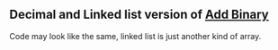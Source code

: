## Decimal and Linked list version of [Add Binary](add-binary)

Code may look like the same, linked list is just another kind of array. 
